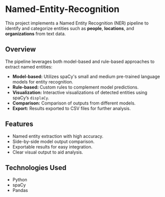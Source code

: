 # Named-Entity-Recognition

This project implements a Named Entity Recognition (NER) pipeline to identify and categorize entities such as **people**, **locations**, and **organizations** from text data.

## Overview

The pipeline leverages both model-based and rule-based approaches to extract named entities:

- **Model-based:** Utilizes spaCy's small and medium pre-trained language models for entity recognition.
- **Rule-based:** Custom rules to complement model predictions.
- **Visualization:** Interactive visualizations of detected entities using spaCy’s `displaCy`.
- **Comparison:** Comparison of outputs from different models.
- **Export:** Results exported to CSV files for further analysis.

## Features

- Named entity extraction with high accuracy.
- Side-by-side model output comparison.
- Exportable results for easy integration.
- Clear visual output to aid analysis.

## Technologies Used

- Python 
- spaCy 
- Pandas
